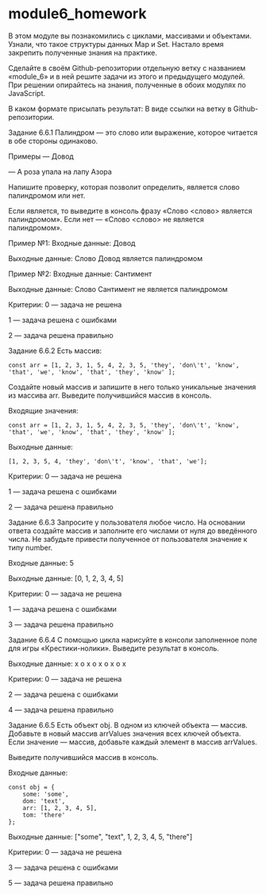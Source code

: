 # module6_homework

В этом модуле вы познакомились с циклами, массивами и объектами. Узнали, что такое структуры данных Map и Set. Настало время закрепить полученные знания на практике.

Сделайте в своём Github-репозитории отдельную ветку с названием «module_6» и в ней решите задачи из этого и предыдущего модулей. При решении опирайтесь на знания, полученные в обоих модулях по JavaScript.

В каком формате присылать результат:
В виде ссылки на ветку в Github-репозитории.

Задание 6.6.1
Палиндром — это слово или выражение, которое читается в обе стороны одинаково.

Примеры
— Довод

— А роза упала на лапу Азора

Напишите проверку, которая позволит определить, является слово палиндромом или нет.

Если является, то выведите в консоль фразу «Слово <слово> является палиндромом». Если нет — «Слово <слово> не является палиндромом».

Пример №1:
Входные данные: Довод

Выходные данные: Слово Довод является палиндромом

Пример №2:
Входные данные: Сантимент

Выходные данные: Слово Сантимент не является палиндромом

Критерии:
0 — задача не решена

1 — задача решена с ошибками

2 — задача решена правильно

Задание 6.6.2
Есть массив:

    const arr = [1, 2, 3, 1, 5, 4, 2, 3, 5, 'they', 'don\'t', 'know', 'that', 'we', 'know', 'that', 'they', 'know' ]; 
Создайте новый массив и запишите в него только уникальные значения из массива arr. Выведите получившийся массив в консоль.

Входящие значения:

    const arr = [1, 2, 3, 1, 5, 4, 2, 3, 5, 'they', 'don\'t', 'know', 'that', 'we', 'know', 'that', 'they', 'know' ];
Выходные данные:

    [1, 2, 3, 5, 4, 'they', 'don\'t', 'know', 'that', 'we'];
Критерии:
0 — задача не решена

1 — задача решена с ошибками

2 — задача решена правильно

Задание 6.6.3
Запросите у пользователя любое число. На основании ответа создайте массив и заполните его числами от нуля до введённого числа. Не забудьте привести полученное от пользователя значение к типу number.

Входные данные: 5

Выходные данные: [0, 1, 2, 3, 4, 5]

Критерии:
0 — задача не решена

1 — задача решена с ошибками

3 — задача решена правильно

Задание 6.6.4
С помощью цикла нарисуйте в консоли заполненное поле для игры «Крестики-нолики». Выведите результат в консоль.

Выходные данные:
x o x
o x o
x o x

Критерии:
0 — задача не решена

2 — задача решена с ошибками

4 — задача решена правильно

Задание 6.6.5
Есть объект obj. В одном из ключей объекта — массив. Добавьте в новый массив arrValues значения всех ключей объекта. Если значение — массив, добавьте каждый элемент в массив arrValues.

Выведите получившийся массив в консоль.

Входные данные:

    const obj = {
        some: 'some',
        dom: 'text',
        arr: [1, 2, 3, 4, 5],
        tom: 'there'
    };
Выходные данные: ["some", "text", 1, 2, 3, 4, 5, "there"]

Критерии:
0 — задача не решена

3 — задача решена с ошибками

5 — задача решена правильно

